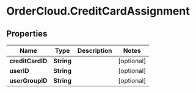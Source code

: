 # OrderCloud.CreditCardAssignment

## Properties
Name | Type | Description | Notes
------------ | ------------- | ------------- | -------------
**creditCardID** | **String** |  | [optional] 
**userID** | **String** |  | [optional] 
**userGroupID** | **String** |  | [optional] 


